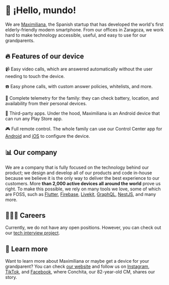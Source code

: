 # 👋 ¡Hello, mundo!

We are [Maximiliana](https://maximiliana.es/), the Spanish startup that has developed the world's first elderly-friendly modern smartphone. From our offices in Zaragoza, we work hard to make technology accessible, useful, and easy to use for our grandparents.

## 🔥 Features of our device

📹 Easy video calls, which are answered automatically without the user needing to touch the device.

☎️ Easy phone calls, with custom answer policies, whitelists, and more.

📡 Complete telemetry for the family: they can check battery, location, and availability from their personal devices.

📱 Third-party apps. Under the hood, Maximiliana is an Android device that can run any Play Store app.

🎮 Full remote control. The whole family can use our Control Center app for [Android](https://play.google.com/store/apps/details?id=es.maximiliana.controlcenter) and [iOS](https://apps.apple.com/es/app/maximiliana/id1594157973) to configure the device.

## 📊 Our company

We are a company that is fully focused on the technology behind our product; we design and develop all of our products and code in-house because we believe it is the only way to deliver the best experience to our customers. More **than 2,000 active devices all around the world** prove us right. To make this possible, we rely on many tools we love, some of which are FOSS, such as [Flutter](https://github.com/flutter), [Firebase](https://firebase.google.com/), [Livekit](https://livekit.io), [GraphQL](https://github.com/topics/graphql), [NestJS](https://github.com/nestjs), and many more.

## 👩🏼‍💻 Careers

Currently, we do not have any open positions. However, you can check out our [tech interview project](https://github.com/maximiliana-dev/mxa-tech-interview).

## 🧠 Learn more

Want to learn more about Maximiliana or maybe get a device for your grandparent? You can check [our website](https://maximiliana.es/) and follow us on [Instagram](https://www.instagram.com/maximiliana.es/), [TikTok](https://www.tiktok.com/@maximiliana.es), and [Facebook](https://www.tiktok.com/@maximiliana.es), where Conchita, our 82-year-old CM, shares our story.
